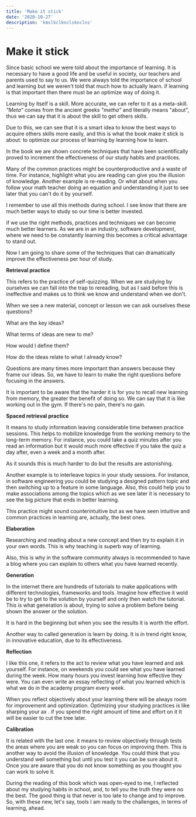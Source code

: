 ```yaml
---
title: 'Make it stick'
date: '2020-10-27'
description: 'kmslkclknclsknclns'
---
```


# Make it stick

Since basic school we were told about the importance of learning. It is necessary to have a good life and be useful in society, our teachers and parents used to say to us. We were always told the importance of school and learning but we weren't told that much how to actually learn. if learning is that important then there must be an optimize way of doing it. 

Learning by itself is a skill. More accurate, we can refer to it as a meta-skill. *"Meta"* comes from the ancient greeks *"metha"* and literally means "about", thus we can say that it is about the skill to get others skills. 

Due to this, we can see that it is a smart idea to know the best ways to acquire others skills more easily, and this is what the book make it stick is about: to optimize our process of learning by learning how to learn.

In the book we are shown concrete techniques that have been scientifically proved to increment the effectiveness of our study habits and practices. 

Many of the common practices might be counterproductive and a waste of time. For instance, highlight what you are reading can give you the illusion of knowledge. Another example is re-reading. Or what about when you follow your math teacher doing an equation and understanding it  just to see later that you can't do it by yourself. 

I remember to use all this methods during school. I see know that there are much better ways to study so our time is better invested. 

if we use the right methods, practices and techniques we can become much better learners. As we are in an industry, software development, where we need to be constantly learning this becomes a critical advantage to stand out. 

Now I am going to share some of the techniques that can dramatically improve the effectiveness per hour of study. 

**Retrieval practice** 

This refers to the practice of self-quizzing. When we are studying by ourselves we can fall into the trap to rereading, but as I said before this is ineffective and makes us to think we know and understand when we don't.  

When we see a new material, concept or lesson we can ask ourselves these questions?

What are the key ideas?

What terms of ideas are new to me?

How would I define them?

How do the ideas relate to what I already know?

Questions are many times more important than answers because they frame our ideas. So, we have to learn to make the right questions before focusing in the answers. 

It is important to be aware that the harder it is for you to recall new learning from memory, the greater the benefit of doing so. We can say that it is like working out in the gym. If there's no pain, there's no gain. 

**Spaced retrieval practice**

It means to study information leaving considerable time between practice sessions. This helps to mobilize knowledge from the working memory to the long-term memory. For instance, you could take a quiz minutes after you read an information but it would much more effective if you take the quiz a day after, even a week and a month after. 

As it sounds this is much harder to do but the results are astonishing. 

Another example is to interleave topics in your study sessions. For instance, in software engineering you could be studying a designed pattern  topic and then switching up to a feature in some language. Also, this could help you to make associations among the topics which as we see later it is necessary to see the big picture that ends in better learning.  

This practice might sound counterintuitive but as we have seen intuitive and common practices in learning are, actually, the best ones. 

**Elaboration**

Researching and reading about a new concept and then try to explain it in your own words. This is why teaching is superb way of learning. 

Also, this is why in the software community always is recommended to have a blog where you can explain to others what you have learned recently. 

**Generation**

In the internet there are hundreds of tutorials to make applications with different technologies, frameworks and tools. Imagine how effective it wold be to try to get to the solution by yourself and only then watch the tutorial. This is what generation is about, trying to solve a problem before being shown the answer or the solution. 

It is hard in the beginning but when you see the results it is worth the effort. 

Another way to called generation is learn by doing. It is in trend right know, in innovative education, due to its effectiveness. 

**Reflection**

I like this one, it refers to the act to review what you have learned and ask yourself. For instance, on weekends you could see what you have learned during the week. How many hours you invest learning how effective they were. You can even write an essay reflecting of what you learned which is what we do in the academy program every week. 

When you reflect objectively about your learning there will be always room for improvement and optimization.  Optimizing your studying practices is like sharping your ax . if you spend the right amount of time and effort on it It will be easier to cut the tree later.

**Calibration** 

It is related with the last one. it means to review objectively through tests the areas where you are weak so you can focus on improving them. This is another way to avoid the illusion of knowledge. You could think that you understand well something but until you test it you can be sure about it. Once you are aware that you do not know something as you thought you can work to solve it. 

During the reading of this book which was open-eyed to me, I reflected about my studying habits in school, and, to tell you the truth they were no the best. The good thing is that never is too late to change and to improve. So, with these new, let's say, tools I am ready to the challenges, in terms of learning, ahead.